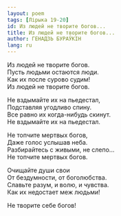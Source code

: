```yaml
---
layout: poem
tags: [Лірыка 19-20]
id: Из людей не творите богов...
title: Из людей не творите богов...
author: ГЕНАДЗЬ БУРАЎКІН
lang: ru
---
```



Из людей не творите богов.  
Пусть людьми остаются люди.  
Как их после сурово судим!  
Из людей не творите богов.  

Не вздымайте их на пьедестал,  
Подставляя угодливо спину.  
Все равно их когда-нибудь скинут.  
Не вздымайте их на пьедестал.  

Не топчите мертвых богов,  
Даже голос услышав неба.  
Разбирайтесь с живыми, не слепо...  
Не топчите мертвых богов.  

Очищайте души свои  
От бездумности, от боголюбства.  
Славьте разум, и волю, и чувства.  
Как их недостает меж людьми!  

Не творите себе богов!
